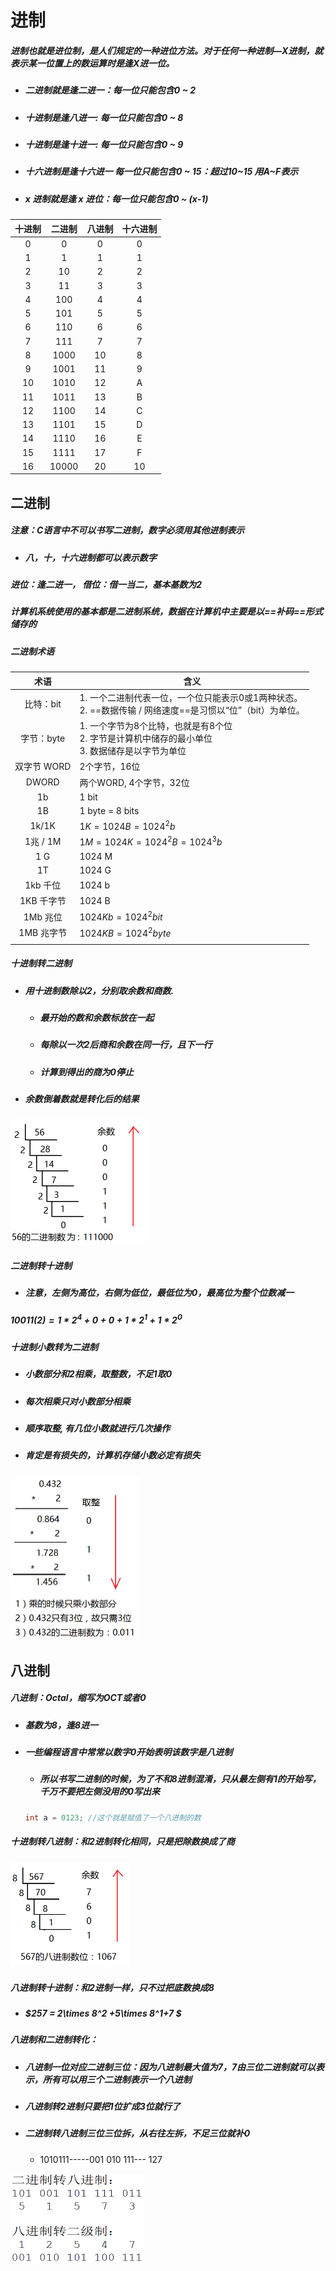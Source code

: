 # 进制

##### 进制也就是进位制，是人们规定的一种进位方法。对于任何一种进制—X进制，就表示某一位置上的数运算时是逢X进一位。

* ##### 二进制就是逢二进一：每一位只能包含0 \~ 2

* ##### 十进制是逢八进一: 每一位只能包含0 ~ 8

* ##### 十进制是逢十进一: 每一位只能包含0 ~ 9

* ##### 十六进制是逢十六进一  每一位只能包含0 \~ 15：超过10\~15 用A\~F表示

* ##### x 进制就是逢 x 进位：每一位只能包含0 \~ (x-1)


| 十进制 | 二进制 | 八进制 | 十六进制 |
| :-: | :-: | :-: | :-: |
|0|	0	|0	|0|
|1	|1	|1	|1|
|2	|10	|2	|2|
|3	|11	|3	|3|
|4	|100	|4	|4|
|5	|101	|5	|5|
|6	|110	|6	|6|
|7	|111	|7	|7|
|8	|1000	|10	|8|
|9	|1001	|11	|9|
|10	|1010	|12	|A|
|11	|1011	|13	|B|
|12	|1100	|14	|C|
|13	|1101	|15	|D|
|14	|1110	|16	|E|
|15	|1111	|17	|F|
|16	|10000	|20|	10|

## 二进制

##### 注意：C语言中不可以书写二进制，数字必须用其他进制表示

* ##### 八，十，十六进制都可以表示数字

##### 进位：逢二进一， 借位：借一当二，基本基数为2

##### 计算机系统使用的基本都是二进制系统，数据在计算机中主要是以==补码==形式储存的

##### 二进制术语

| 术语 | 含义 |
| :-: | --- |
| 比特：bit |1. 一个二进制代表一位，一个位只能表示0或1两种状态。<br>2. ==数据传输 / 网络速度==是习惯以“位”（bit）为单位。 |
| 字节：byte | 1. 一个字节为8个比特，也就是有8个位<br>2. 字节是计算机中储存的最小单位<br>3. 数据储存是以字节为单位 |
| 双字节 WORD | 2个字节，16位 |
| DWORD | 两个WORD, 4个字节，32位 |
| 1b | 1 bit |
| 1B | 1 byte = 8 bits |
| 1k/1K | $1 K = 1024 B = 1024^2 b$ |
| 1兆 / 1M | $1 M = 1024 K = 1024^2B =1024^3b$ |
| 1 G | 1024 M |
| 1T | 1024 G |
| 1kb 千位 | 1024 b |
| 1KB 千字节 | 1024 B |
| 1Mb 兆位 | $1024Kb = 1024^2 bit$ |
| 1MB 兆字节 | $1024KB = 1024^2byte$ |
|             |                                                              |

##### 十进制转二进制

* ##### 用十进制数除以2，分别取余数和商数. 

  * ##### 最开始的数和余数标放在一起

  * ##### 每除以一次2后商和余数在同一行，且下一行

  * ##### 计算到得出的商为0停止

* ##### 余数倒着数就是转化后的结果

<img src=".\Picture\1\1.0.pic5.png" style="zoom:50%;" />

##### 二进制转十进制

* ##### 注意，左侧为高位，右侧为低位，最低位为0，最高位为整个位数减一

##### $10011(2) = 1*2^4+0+0+1*2^1+1*2^0$



##### 十进制小数转为二进制

* ##### 小数部分和2相乘，取整数，不足1取0

* ##### 每次相乘只对小数部分相乘

* ##### 顺序取整, 有几位小数就进行几次操作

* ##### 肯定是有损失的，计算机存储小数必定有损失

<img src=".\Picture\1\1.0.pic6.png" style="zoom:50%;" />



## 八进制

##### 八进制：Octal，缩写为OCT或者0

* ##### 基数为8，逢8进一

* ##### 一些编程语言中常常以数字0开始表明该数字是八进制

  * ##### 所以书写二进制的时候，为了不和8进制混淆，只从最左侧有1的开始写，千万不要把左侧没用的0写出来

  ```C
  int a = 0123; //这个就是赋值了一个八进制的数
  ```



##### 十进制转八进制：和2进制转化相同，只是把除数换成了商

<img src=".\Picture\1\1.0.pic7.png" style="zoom:50%;" />

##### 八进制转十进制：和2进制一样，只不过把底数换成8

* ##### $257 = 2\times 8^2 +5\times 8^1+7 $



##### 八进制和二进制转化：

* ##### 八进制一位对应二进制三位：因为八进制最大值为7，7由三位二进制就可以表示，所有可以用三个二进制表示一个八进制

* ##### 八进制转2进制只要把1位扩成3位就行了

* ##### 二进制转八进制三位三位拆，从右往左拆，不足三位就补0

  * 1010111-----001 010  111---  127

<img src=".\Picture\1\1.0.pic8.png" style="zoom:50%;" />
